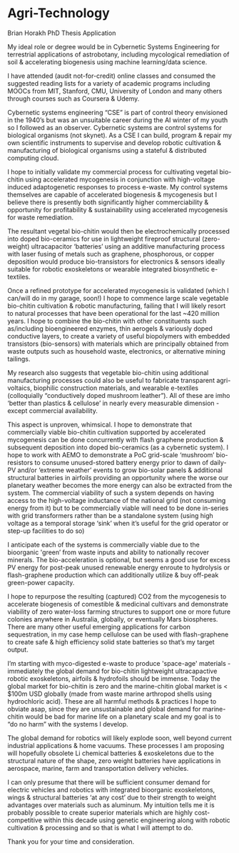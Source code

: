 # Agri-Technology


Brian Horakh
PhD Thesis Application
 
My ideal role or degree would be in Cybernetic Systems Engineering for terrestrial applications of astrobotany, including mycological remediation of soil & accelerating biogenesis using machine learning/data science.
 
I have attended (audit not-for-credit) online classes and consumed the suggested reading lists for a variety of academic programs including MOOCs from MIT, Stanford, CMU, University of London and many others through courses such as Coursera & Udemy. 
 
Cybernetic systems engineering “CSE” is part of control theory envisioned in the 1940’s but was an unsuitable career during the AI winter of my youth so I followed as an observer.  Cybernetic systems are control systems for biological organisms (not skynet).  As a CSE I can build, program & repair my own scientific instruments to supervise and develop robotic cultivation & manufacturing of biological organisms using a stateful & distributed computing cloud.  
 
I hope to initially validate my commercial process for cultivating vegetal bio-chitin using accelerated mycogenesis in conjunction with high-voltage induced adaptogenetic responses to process e-waste.   My control systems themselves are capable of accelerated biogenesis & mycogenesis but I believe there is presently both significantly higher commerciability & opportunity for profitability & sustainability using accelerated mycogenesis for waste remediation.
 
The resultant vegetal bio-chitin would then be electrochemically processed into doped bio-ceramics for use in lightweight fireproof structural (zero-weight) ultracapacitor ‘batteries’ using an additive manufacturing process with laser fusing of metals such as graphene, phosphorous, or copper deposition would produce bio-transistors for electronics & sensors ideally suitable for robotic exoskeletons or wearable integrated biosynthetic e-textiles. 
 
Once a refined prototype for accelerated mycogenesis is validated (which I can/will do in my garage, soon!) I hope to commence large scale vegetable bio-chitin cultivation & robotic manufacturing, failing that I will likely resort to natural processes that have been operational for the last ~420 million years. I hope to combine the bio-chitin with other constituents such as/including bioengineered enzymes, thin aerogels & variously doped conductive layers, to create a variety of useful biopolymers with embedded transistors (bio-sensors) with materials which are principally obtained from waste outputs such as household waste, electronics, or alternative mining tailings. 
 
My research also suggests that vegetable bio-chitin using additional manufacturing processes could also be useful to fabricate transparent agri-voltaics, biophilic construction materials, and wearable e-textiles (colloquially “conductively doped mushroom leather”).  All of these are imho ‘better than plastics & cellulose’ in nearly every measurable dimension - except commercial availability.

This aspect is unproven, whimsical.  I hope to demonstrate that commercially viable bio-chitin cultivation supported by accelerated mycogenesis can be done concurrently with flash graphene production & subsequent deposition into doped bio-ceramics (as a cybernetic system).  I hope to work with AEMO to demonstrate a PoC grid-scale ‘mushroom’ bio-resistors to consume unused-stored battery energy prior to dawn of daily-PV and/or ‘extreme weather’ events to grow bio-solar panels & additional structural batteries in airfoils providing an opportunity where the worse our planetary weather becomes the more energy can also be extracted from the system.  The commercial viability of such a system depends on having access to the high-voltage inductance of the national grid (not consuming energy from it) but to be commercially viable will need to be done in-series with grid transformers rather than be a standalone system (using high voltage as a temporal storage ‘sink’ when it’s useful for the grid operator or step-up facilities to do so)
 
I anticipate each of the systems is commercially viable due to the bioorganic 'green’ from waste inputs and ability to nationally recover minerals. The bio-acceleration is optional, but seems a good use for excess PV energy for post-peak unused renewable energy enroute to hydrolysis or flash-graphene production which can additionally utilize & buy off-peak green-power capacity. 
 
I hope to repurpose the resulting (captured) CO2 from the mycogenesis to accelerate biogenesis of comestible & medicinal cultivars and demonstrate viability of zero water-loss farming structures to support one or more future colonies anywhere in Australia, globally, or eventually Mars biospheres.  There are many other useful emerging applications for carbon sequestration, in my case hemp cellulose can be used with flash-graphene to create safe & high efficiency solid state batteries so that’s my target output. 

I’m starting with myco-digested e-waste to produce 'space-age' materials - immediately the global demand for bio-chitin lightweight ultracapactive robotic exoskeletons, airfoils & hydrofoils should be immense.   Today the global market for bio-chitin is zero and the marine-chitin global market is < $100m USD globally (made from waste marine arthropod shells using hydrochloric acid).   These are all harmful methods & practices I hope to obviate asap, since they are unsustainable and global demand for marine-chitin would be bad for marine life on a planetary scale and my goal is to “do no harm” with the systems I develop. 
 
The global demand for robotics will likely explode soon, well beyond current industrial applications & home vacuums.  These processes I am proposing will hopefully obsolete Li chemical batteries & exoskeletons due to the structural nature of the shape, zero weight batteries have applications in aerospace, marine, farm and transportation delivery vehicles. 
 
I can only presume that there will be sufficient consumer demand for electric vehicles and robotics with integrated bioorganic exoskeletons, wings & structural batteries ‘at any cost’ due to their strength to weight advantages over materials such as aluminum.  My intuition tells me it is probably possible to create superior materials which are highly cost-competitive within this decade using genetic engineering along with robotic cultivation & processing and so that is what I will attempt to do.
 
Thank you for your time and consideration. 


